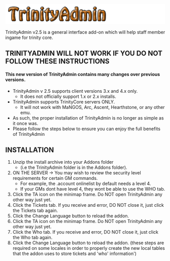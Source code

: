 ![GitHub Logo](/Textures/logo.png)

TrinityAdmin v2.5 is a general interface add-on which will help staff member ingame for trinity core. 

## TRINITYADMIN WILL NOT WORK IF YOU DO NOT FOLLOW THESE INSTRUCTIONS

#### This new version of TrinityAdmin contains many changes over previous versions.
- TrinityAdmin v 2.5 supports client versions 3.x and 4.x only. 
    - It does not officially support 1.x or 2.x installs.
- TrinityAdmin supports TrinityCore servers ONLY.
    - It will not work with MaNGOS, Arc, Ascent, Hearthstone, or any other emu.
- As such, the proper installation of TrinityAdmin is no longer as simple as it once was.
- Please follow the steps below to ensure you can enjoy the full benefits of TrinityAdmin


## INSTALLATION
1. Unzip the install archive into your Addons folder
    - (i.e the TrinityAdmin folder is in the Addons folder).
2. ON THE SERVER -> You may wish to review the security level requirements for certain GM commands. 
    - For example, the .account onlinelist by default needs a level 4. 
    - If your GMs dont have level 4, they wont be able to use the WHO tab.
3. Click the TA icon on the minimap frame. Do NOT open TrinityAdmin any other way just yet.
4. Click the Tickets tab. If you receive and error, DO NOT close it, just click the Tickets tab again.
5. Click the Change Language button to reload the addon.
6. Click the TA icon on the minimap frame. Do NOT open TrinityAdmin any other way just yet.
7. Click the Who tab. If you receive and error, DO NOT close it, just click the Who tab again.
8. Click the Change Language button to reload the addon.
(these steps are required on some locales in order to properly create the new local tables that the addon uses
to store tickets and 'who' information')

